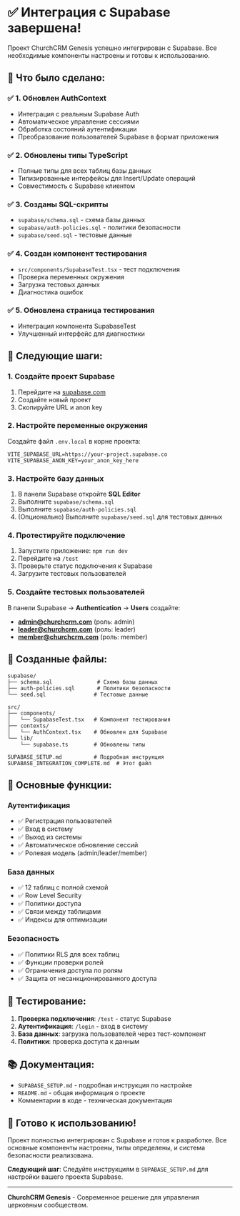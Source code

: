 # ✅ Интеграция с Supabase завершена!

Проект ChurchCRM Genesis успешно интегрирован с Supabase. Все необходимые компоненты настроены и готовы к использованию.

## 🎯 Что было сделано:

### ✅ 1. Обновлен AuthContext
- Интеграция с реальным Supabase Auth
- Автоматическое управление сессиями
- Обработка состояний аутентификации
- Преобразование пользователей Supabase в формат приложения

### ✅ 2. Обновлены типы TypeScript
- Полные типы для всех таблиц базы данных
- Типизированные интерфейсы для Insert/Update операций
- Совместимость с Supabase клиентом

### ✅ 3. Созданы SQL-скрипты
- `supabase/schema.sql` - схема базы данных
- `supabase/auth-policies.sql` - политики безопасности
- `supabase/seed.sql` - тестовые данные

### ✅ 4. Создан компонент тестирования
- `src/components/SupabaseTest.tsx` - тест подключения
- Проверка переменных окружения
- Загрузка тестовых данных
- Диагностика ошибок

### ✅ 5. Обновлена страница тестирования
- Интеграция компонента SupabaseTest
- Улучшенный интерфейс для диагностики

## 🚀 Следующие шаги:

### 1. Создайте проект Supabase
1. Перейдите на [supabase.com](https://supabase.com)
2. Создайте новый проект
3. Скопируйте URL и anon key

### 2. Настройте переменные окружения
Создайте файл `.env.local` в корне проекта:
```env
VITE_SUPABASE_URL=https://your-project.supabase.co
VITE_SUPABASE_ANON_KEY=your_anon_key_here
```

### 3. Настройте базу данных
1. В панели Supabase откройте **SQL Editor**
2. Выполните `supabase/schema.sql`
3. Выполните `supabase/auth-policies.sql`
4. (Опционально) Выполните `supabase/seed.sql` для тестовых данных

### 4. Протестируйте подключение
1. Запустите приложение: `npm run dev`
2. Перейдите на `/test`
3. Проверьте статус подключения к Supabase
4. Загрузите тестовых пользователей

### 5. Создайте тестовых пользователей
В панели Supabase → **Authentication** → **Users** создайте:
- **admin@churchcrm.com** (роль: admin)
- **leader@churchcrm.com** (роль: leader)  
- **member@churchcrm.com** (роль: member)

## 📁 Созданные файлы:

```
supabase/
├── schema.sql              # Схема базы данных
├── auth-policies.sql       # Политики безопасности
└── seed.sql               # Тестовые данные

src/
├── components/
│   └── SupabaseTest.tsx   # Компонент тестирования
├── contexts/
│   └── AuthContext.tsx    # Обновлен для Supabase
└── lib/
    └── supabase.ts        # Обновлены типы

SUPABASE_SETUP.md          # Подробная инструкция
SUPABASE_INTEGRATION_COMPLETE.md  # Этот файл
```

## 🔧 Основные функции:

### Аутентификация
- ✅ Регистрация пользователей
- ✅ Вход в систему
- ✅ Выход из системы
- ✅ Автоматическое обновление сессий
- ✅ Ролевая модель (admin/leader/member)

### База данных
- ✅ 12 таблиц с полной схемой
- ✅ Row Level Security
- ✅ Политики доступа
- ✅ Связи между таблицами
- ✅ Индексы для оптимизации

### Безопасность
- ✅ Политики RLS для всех таблиц
- ✅ Функции проверки ролей
- ✅ Ограничения доступа по ролям
- ✅ Защита от несанкционированного доступа

## 🧪 Тестирование:

1. **Проверка подключения**: `/test` - статус Supabase
2. **Аутентификация**: `/login` - вход в систему
3. **База данных**: загрузка пользователей через тест-компонент
4. **Политики**: проверка доступа к данным

## 📚 Документация:

- `SUPABASE_SETUP.md` - подробная инструкция по настройке
- `README.md` - общая информация о проекте
- Комментарии в коде - техническая документация

## 🎉 Готово к использованию!

Проект полностью интегрирован с Supabase и готов к разработке. Все основные компоненты настроены, типы определены, и система безопасности реализована.

**Следующий шаг**: Следуйте инструкциям в `SUPABASE_SETUP.md` для настройки вашего проекта Supabase.

---

**ChurchCRM Genesis** - Современное решение для управления церковным сообществом.





